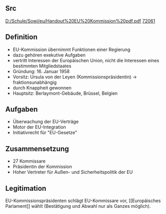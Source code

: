 Src
---
[D:/Schule/Sowi/eu/Handout%20EU%20Kommission%20pdf.pdf](file:///D:/Schule/Sowi/eu/Handout%20EU%20Kommission%20pdf.pdf)
[72061](https://www.ccbuchner.de/_files_media/livebook/5782/)


Definition
---
- EU-Kommission übernimmt Funktionen einer Regierung 
- dazu gehören exekutive Aufgaben 
- vertritt Interessen der Europäischen Union, nicht die Interessen eines bestimmten Mitgliedstaates 
- Gründung: 16. Januar 1958 
- Vorsitz: Ursula von der Leyen (Kommissionspräsidentin) -> fraktionsunabhängig 
- durch Knappheit gewonnen 
- Hauptsitz: Berlaymont-Gebäude, Brüssel, Belgien


Aufgaben
---
- Überwachung der EU-Verträge
- Motor der EU-Integration
- Initiativrecht für "EU-Gesetze"


Zusammensetzung
---
- 27 Kommissare
- Präsidentin der Kommission
- Hoher Vertreter für Außen- und Sicherheitspolitik der EU


Legitimation
---
EU-Kommissionspräsidenten schlägt EU-Kommissare vor, [[Europäisches Parlament]] wählt (Bestätigung und Abwahl nur als Ganzes möglich).
